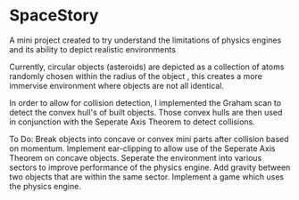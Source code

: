 # SpaceStory
A mini project created to try understand the limitations of physics engines and its ability to depict realistic environments

Currently, circular objects (asteroids) are depicted as a collection of atoms randomly chosen within the radius of the object
, this creates a more immervise environment where objects are not all identical.

In order to allow for collision detection, I implemented the Graham scan to detect the convex hull's of built objects.
Those convex hulls are then used in conjunction with the Seperate Axis Theorem to detect collisions.

To Do:
Break objects into concave or convex mini parts after collision based on momentum.
Implement ear-clipping to allow use of the Seperate Axis Theorem on concave objects.
Seperate the environment into various sectors to improve performance of the physics engine.
Add gravity between two objects that are within the same sector.
Implement a game which uses the physics engine.
